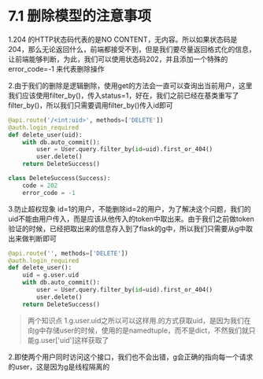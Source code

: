 # 7.1 删除模型的注意事项

1.204 的HTTP状态码代表的是NO CONTENT，无内容。所以如果状态码是204，那么无论返回什么，前端都接受不到，但是我们要尽量返回格式化的信息，让前端能够判断，为此，我们可以使用状态码202，并且添加一个特殊的error_code=-1 来代表删除操作


2.由于我们的删除是逻辑删除，使用get的方法会一直可以查询出当前用户，这里我们应该使用filter_by()，传入status=1，好在，我们之前已经在基类重写了filter_by()，所以我们只需要调用filter_by()传入id即可


```python
@api.route('/<int:uid>', methods=['DELETE'])
@auth.login_required
def delete_user(uid):
    with db.auto_commit():
        user = User.query.filter_by(id=uid).first_or_404()
        user.delete()
    return DeleteSuccess()
```

```python
class DeleteSuccess(Success):
    code = 202
    error_code = -1
```

3.防止超权现象
id=1的用户，不能删除id=2的用户，为了解决这个问题，我们的uid不能由用户传入，而是应该从他传入的token中取出来。由于我们之前做token验证的时候，已经把取出来的信息存入到了flask的g中，所以我们只需要从g中取出来做判断即可
```python
@api.route('', methods=['DELETE'])
@auth.login_required
def delete_user():
    uid = g.user.uid
    with db.auto_commit():
        user = User.query.filter_by(id=uid).first_or_404()
        user.delete()
    return DeleteSuccess()
```

> 两个知识点
1.g.user.uid之所以可以这样用.的方式获取uid，是因为我们在向g中存储user的时候，使用的是namedtuple，而不是dict，不然我们就只能g.user['uid']这样获取了

2.即使两个用户同时访问这个接口，我们也不会出错，g会正确的指向每一个请求的user，这是因为g是线程隔离的